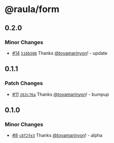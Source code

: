 # @raula/form

## 0.2.0

### Minor Changes

- [#14](https://github.com/toyamarinyon/raula/pull/14) [`516b508`](https://github.com/toyamarinyon/raula/commit/516b508103ccd34a05d379fdd8279892d40a0d67) Thanks [@toyamarinyon](https://github.com/toyamarinyon)! - update

## 0.1.1

### Patch Changes

- [#11](https://github.com/toyamarinyon/raula/pull/11) [`263c76a`](https://github.com/toyamarinyon/raula/commit/263c76ac51e620ecc5849dbdeebca8647e7c5d12) Thanks [@toyamarinyon](https://github.com/toyamarinyon)! - bumpup

## 0.1.0

### Minor Changes

- [#8](https://github.com/toyamarinyon/raula/pull/8) [`c8f2fe3`](https://github.com/toyamarinyon/raula/commit/c8f2fe3a7c5486390af73e94a7d9e5cea75a6cdb) Thanks [@toyamarinyon](https://github.com/toyamarinyon)! - alpha
